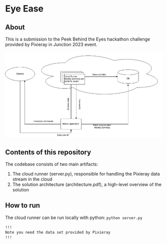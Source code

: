 # Eye Ease

## About

This is a submission to the Peek Behind the Eyes hackathon challenge provided by Pixieray in Junction 2023 event.

![architecture](./junction_diagram.png)

## Contents of this repository

The codebase consists of two main artifacts:

1. The cloud runner (server.py), responsible for handling the Pixieray data stream in the cloud
2. The solution architecture (architecture.pdf), a high-level overview of the solution

## How to run

The cloud runner can be run locally with python: `python server.py`

```
!!!
Note you need the data set provided by Pixieray
!!!
```

